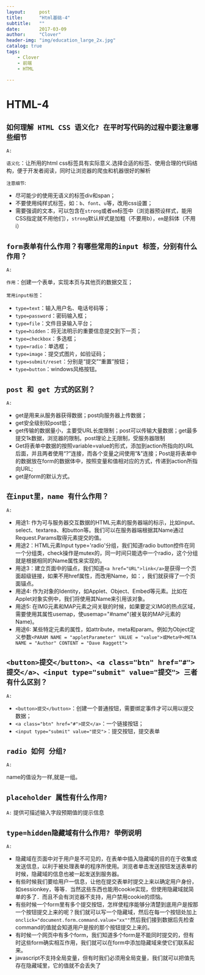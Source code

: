 ```yaml
---
layout:     post
title:      "Html基础-4"
subtitle:   ""
date:       2017-03-09
author:     "Clover"
header-img: "img/education_large_2x.jpg"
catalog: true
tags:
    - Clover
    - 前端
    - HTML

---
```


# HTML-4




## `如何理解 HTML CSS 语义化? 在平时写代码的过程中要注意哪些细节`

`A:`

`语义化`：让所用的html css标签具有实际意义.选择合适的标签、使用合理的代码结构，便于开发者阅读，同时让浏览器的爬虫和机器很好的解析

`注意细节`:

* 尽可能少的使用无语义的标签div和span；
* 不要使用纯样式标签，如：`b`、`font`、`u`等，改用css设置；
* 需要强调的文本，可以包含在`strong`或者`em`标签中（浏览器预设样式，能用CSS指定就不用他们），`strong`默认样式是加粗（不要用b），`em`是斜体（不用i）



## `form表单有什么作用？有哪些常用的input 标签，分别有什么作用？`

`A:`

`作用`：创建一个表单，实现本页与其他页的数据交互；

`常用input标签`：

* `type=text`：输入用户名、电话号码等；
* `type=password`：密码输入框；
* `type=file`：文件目录输入平台；
* `type=hidden`：将无法明示的重要信息提交到下一页；
* `type=checkbox`：多选框；
* `type=radio`：单选框；
* `type=image`：提交式图片，如验证码；
* `type=submit/reset`：分别是“提交”“重置”按钮；
* `type=button`：windows风格按钮。

## `post 和 get 方式的区别？`

`A:`

* get是用来从服务器获得数据；post向服务器上传数据；
* get安全级别较post低；
* get传输的数据量小，主要受URL长度限制；post可以传输大量数据；get最多提交1k数据，浏览器的限制。post理论上无限制，受服务器限制
* Get将表单中数据的按照variable=value的形式，添加到action所指向的URL后面，并且两者使用“?”连接，而各个变量之间使用“&”连接；Post是将表单中的数据放在form的数据体中，按照变量和值相对应的方式，传递到action所指向URL;
* get是form的默认方式。

## `在input里，name 有什么作用？`

`A:`

* 用途1: 作为可与服务器交互数据的HTML元素的服务器端的标示，比如input、select、textarea、和button等。我们可以在服务器端根据其Name通过Request.Params取得元素提交的值。
* 用途2：HTML元素Input type='radio'分组，我们知道radio button控件在同一个分组类，check操作是mutex的，同一时间只能选中一个radio，这个分组就是根据相同的Name属性来实现的。
* 用途3：建立页面中的锚点，我们知道`<a href="URL">link</a>`是获得一个页面超级链接，如果不用href属性，而改用Name，如：，我们就获得了一个页面锚点。
* 用途4: 作为对象的Identity，如Applet、Object、Embed等元素。比如在Applet对象实例中，我们将使用其Name来引用该对象。
* 用途5: 在IMG元素和MAP元素之间关联的时候，如果要定义IMG的热点区域，需要使用其属性usemap，使usemap="#name"(被关联的MAP元素的Name)。
* 用途6: 某些特定元素的属性，如attribute，meta和param。例如为Object定义参数`<PARAM NAME = "appletParameter" VALUE = "value">或Meta中<META NAME = "Author" CONTENT = "Dave Raggett">`

## `<button>提交</button>、<a class="btn" href="#">提交</a>、<input type="submit" value="提交"> 三者有什么区别？`

`A:`

* `<button>提交</button>`：创建一个普通按钮，需要绑定事件才可以用以提交数据；
* `<a class="btn" href="#">提交</a>`：一个链接按钮；
* `<input type="submit" value="提交">`：提交按钮，提交表单

## `radio 如何 分组?`

`A:`

name的值设为一样,就是一组。

## `placeholder 属性有什么作用?`

`A:`
提供可描述输入字段预期值的提示信息

## `type=hidden隐藏域有什么作用? 举例说明`

`A:`

* 隐藏域在页面中对于用户是不可见的，在表单中插入隐藏域的目的在于收集或发送信息，以利于被处理表单的程序所使用。浏览者单击发送按钮发送表单的时候，隐藏域的信息也被一起发送到服务器。
* 有些时候我们要给用户一信息，让他在提交表单时提交上来以确定用户身份，如sessionkey，等等．当然这些东西也能用cookie实现，但使用隐藏域就简单的多了．而且不会有浏览器不支持，用户禁用cookie的烦恼。
* 有些时候一个form里有多个提交按钮，怎样使程序能够分清楚到底用户是按那一个按钮提交上来的呢？我们就可以写一个隐藏域，然后在每一个按钮处加上`onclick="document.form.command.value="xx""`然后我们接到数据后先检查command的值就会知道用户是按的那个按钮提交上来的。
* 有时候一个网页中有多个form，我们知道多个form是不能同时提交的，但有时这些form确实相互作用，我们就可以在form中添加隐藏域来使它们联系起来。
* javascript不支持全局变量，但有时我们必须用全局变量，我们就可以把值先存在隐藏域里，它的值就不会丢失了





